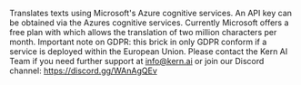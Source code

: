 Translates texts using Microsoft's Azure cognitive services. An API key can be obtained via the Azures cognitive services. Currently Microsoft offers a free plan with which allows the translation of two million characters per month. Important note on GDPR: this brick in only GDPR conform if a service is deployed within the European Union. Please contact the Kern AI Team if you need further support at info@kern.ai or join our Discord channel: https://discord.gg/WAnAgQEv 